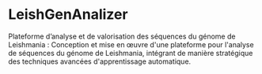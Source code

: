 # LeishGenAnalizer
 Plateforme d’analyse et de valorisation des séquences du génome de  Leishmania : Conception et mise en œuvre d'une plateforme pour l'analyse de séquences du  génome de Leishmania, intégrant de manière stratégique des techniques avancées  d'apprentissage automatique.
